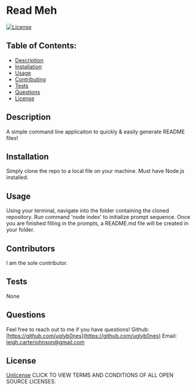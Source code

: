 
# Read Meh

[![License](https://img.shields.io/badge/License-Unlicense%20-blue.svg)](https://opensource.org/licenses/Unlicense)

## Table of Contents:

* [Description](#description)
* [Installation](#installation)
* [Usage](#usage)
* [Contributing](#contributors)
* [Tests](#tests)
* [Questions](#questions)
* [License](#license)

## Description
A simple command line applicaiton to quickly & easily generate README files!

## Installation
Simply clone the repo to a local file on your machine. Must have Node.js installed.

## Usage
Using your terminal, navigate into the folder containing the cloned repository. Run command 'node index' to initialize prompt sequence. Once you are finished filling in the prompts, a README.md file will be created in your folder.

## Contributors
I am the sole contributor.

## Tests
None

## Questions
Feel free to reach out to me if you have questions!
Github: [https://github.com/uglyb0nes](https://github.com/uglyb0nes)
Email: [leigh.carterjohnson@gmail.com](leigh.carterjohnson@gmail.com)

## License
[Unlicense](https://opensource.org/licenses)
CLICK TO VIEW TERMS AND CONDITIONS OF ALL OPEN SOURCE LICENSES.
    